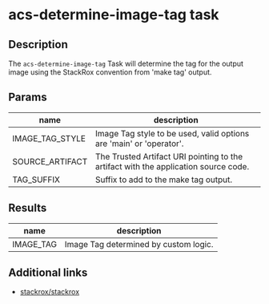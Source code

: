 # acs-determine-image-tag task

## Description

The `acs-determine-image-tag` Task will determine the tag for the output image using the StackRox convention from 'make tag' output.

## Params

| name            | description                                                                         |
|-----------------|-------------------------------------------------------------------------------------|
| IMAGE_TAG_STYLE | Image Tag style to be used, valid options are 'main' or 'operator'.                 |
| SOURCE_ARTIFACT | The Trusted Artifact URI pointing to the artifact with the application source code. |
| TAG_SUFFIX      | Suffix to add to the make tag output.                                               |

## Results

| name              | description                   |
|-------------------|-------------------------------|
| IMAGE_TAG | Image Tag determined by custom logic. |

## Additional links

- [stackrox/stackrox](https://github.com/stackrox/stackrox)
